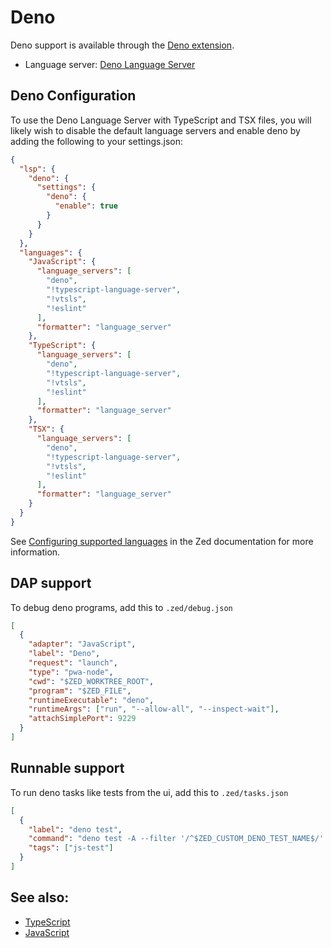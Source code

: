 # Deno

Deno support is available through the [Deno extension](https://tvv.tw/https://github.com/zed-extensions/deno).

- Language server: [Deno Language Server](https://docs.deno.com/runtime/manual/advanced/language_server/overview/)

## Deno Configuration

To use the Deno Language Server with TypeScript and TSX files, you will likely wish to disable the default language servers and enable deno by adding the following to your settings.json:

```json
{
  "lsp": {
    "deno": {
      "settings": {
        "deno": {
          "enable": true
        }
      }
    }
  },
  "languages": {
    "JavaScript": {
      "language_servers": [
        "deno",
        "!typescript-language-server",
        "!vtsls",
        "!eslint"
      ],
      "formatter": "language_server"
    },
    "TypeScript": {
      "language_servers": [
        "deno",
        "!typescript-language-server",
        "!vtsls",
        "!eslint"
      ],
      "formatter": "language_server"
    },
    "TSX": {
      "language_servers": [
        "deno",
        "!typescript-language-server",
        "!vtsls",
        "!eslint"
      ],
      "formatter": "language_server"
    }
  }
}
```

See [Configuring supported languages](../configuring-languages.md) in the Zed documentation for more information.

<!--
TBD: Deno TypeScript REPL instructions [docs/repl#typescript-deno](../repl.md#typescript-deno)
-->

## DAP support

To debug deno programs, add this to `.zed/debug.json`

```json
[
  {
    "adapter": "JavaScript",
    "label": "Deno",
    "request": "launch",
    "type": "pwa-node",
    "cwd": "$ZED_WORKTREE_ROOT",
    "program": "$ZED_FILE",
    "runtimeExecutable": "deno",
    "runtimeArgs": ["run", "--allow-all", "--inspect-wait"],
    "attachSimplePort": 9229
  }
]
```

## Runnable support

To run deno tasks like tests from the ui, add this to `.zed/tasks.json`

```json
[
  {
    "label": "deno test",
    "command": "deno test -A --filter '/^$ZED_CUSTOM_DENO_TEST_NAME$/' $ZED_FILE",
    "tags": ["js-test"]
  }
]
```

## See also:

- [TypeScript](./typescript.md)
- [JavaScript](./javascript.md)
